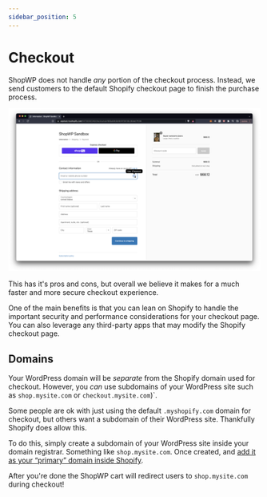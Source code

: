 ```yaml
---
sidebar_position: 5
---
```


# Checkout

ShopWP does not handle _any_ portion of the checkout process. Instead, we send customers to the default Shopify checkout page to finish the purchase process.

![Checkout example screenshot](./assets/checkout-1.png)

This has it's pros and cons, but overall we believe it makes for a much faster and more secure checkout experience.

One of the main benefits is that you can lean on Shopify to handle the important security and performance considerations for your checkout page. You can also leverage any third-party apps that may modify the Shopify checkout page.

## Domains

Your WordPress domain will be _separate_ from the Shopify domain used for checkout. However, you _can_ use subdomains of your WordPress site such as `shop.mysite.com` or `checkout.mysite.com`)`.

Some people are ok with just using the default `.myshopify.com` domain for checkout, but others want a subdomain of their WordPress site. Thankfully Shopify does allow this.

To do this, simply create a subdomain of your WordPress site inside your domain registrar. Something like `shop.mysite.com`. Once created, and [add it as your “primary” domain inside Shopify](https://help.shopify.com/en/manual/domains/add-a-domain).

After you're done the ShopWP cart will redirect users to `shop.mysite.com` during checkout!
